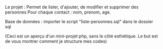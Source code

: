 Le projet :
Permet de lister, d'ajouter, de modifier et supprimer des personnes
Pour chaque contact : nom, prenom, age.

Base de données : 
importer le script "liste-personnes.sql" dans le dossier sql

(Ceci est un aperçu d'un mini-projet php, sans le côté esthétique. Le but est de vous montrer comment je structure mes codes)
